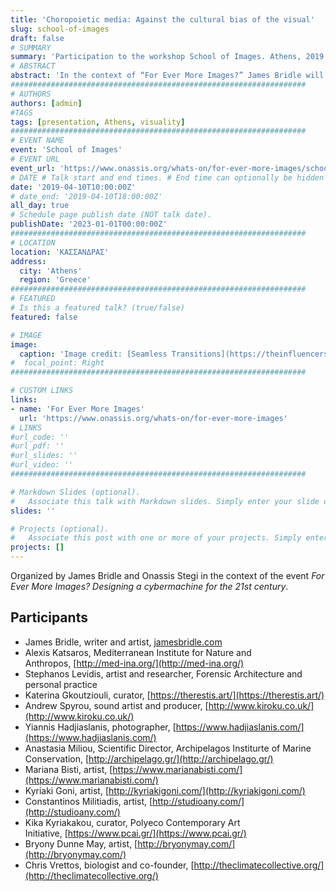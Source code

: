 ```yaml
---
title: 'Choropoietic media: Against the cultural bias of the visual'
slug: school-of-images
draft: false
# SUMMARY
summary: 'Participation to the workshop School of Images. Athens, 2019'
# ABSTRACT 
abstract: 'In the context of “For Ever More Images?” James Bridle will be leading a workshop with artists, technologists, and environmental activists to explore the role of images and other art forms in the way we see and appreciate the changes occurring to our entangled ecosystems and political systems, in Greece and around the Mediterranean.'
##################################################################
# AUTHORS 
authors: [admin]
#TAGS
tags: [presentation, Athens, visuality]
##################################################################
# EVENT NAME 
event: 'School of Images'
# EVENT URL 
event_url: 'https://www.onassis.org/whats-on/for-ever-more-images/school-of-images-a-workshop-with-james-bridle'
# DATE # Talk start and end times. # End time can optionally be hidden by prefixing the line with `#`.
date: '2019-04-10T10:00:00Z'
# date_end: '2019-04-10T18:00:00Z'
all_day: true
# Schedule page publish date (NOT talk date).
publishDate: '2023-01-01T00:00:00Z'
##################################################################
# LOCATION 
location: 'ΚΑΣΣΑΝΔΡΑΣ'
address:
  city: 'Athens'
  region: 'Greece'
##################################################################
# FEATURED
# Is this a featured talk? (true/false)
featured: false

# IMAGE 
image:
  caption: 'Image credit: [Seamless Transitions](https://theinfluencers.org/en/james-bridle) (James Bridle)'
#  focal_point: Right
##################################################################

# CUSTOM LINKS 
links:
- name: 'For Ever More Images'
  url: 'https://www.onassis.org/whats-on/for-ever-more-images'
# LINKS 
#url_code: ''
#url_pdf: ''
#url_slides: ''
#url_video: ''
##################################################################

# Markdown Slides (optional).
#   Associate this talk with Markdown slides. Simply enter your slide deck's filename without extension. Otherwise, set `slides = ""`.
slides: ''

# Projects (optional).
#   Associate this post with one or more of your projects. Simply enter your project's folder or file name without extension. Otherwise, set `projects = []`.
projects: []
---
```


Organized by James Bridle and Onassis Stegi in the context of the event *For Ever More Images? Designing a cybermachine for the 21st century*. 

## Participants 
  
- James Bridle, writer and artist, [jamesbridle.com](http://jamesbridle.com/)  
- Alexis Katsaros, Mediterranean Institute for Nature and Anthropos, [http://med-ina.org/](http://med-ina.org/)  
- Stephanos Levidis, artist and researcher, Forensic Architecture and personal practice  
- Katerina Gkoutziouli, curator, [https://therestis.art/](https://therestis.art/)  
- Andrew Spyrou, sound artist and producer, [http://www.kiroku.co.uk/](http://www.kiroku.co.uk/)  
- Yiannis Hadjiaslanis, photographer, [https://www.hadjiaslanis.com/](https://www.hadjiaslanis.com/)  
- Anastasia Miliou, Scientific Director, Archipelagos Institurte of Marine Conservation, [http://archipelago.gr/](http://archipelago.gr/)  
- Mariana Bisti, artist, [https://www.marianabisti.com/](https://www.marianabisti.com/)  
- Kyriaki Goni, artist, [http://kyriakigoni.com/](http://kyriakigoni.com/)  
- Constantinos Militiadis, artist, [http://studioany.com/](http://studioany.com/)  
- Kika Kyriakakou, curator, Polyeco Contemporary Art Initiative, [https://www.pcai.gr/](https://www.pcai.gr/)  
- Bryony Dunne May, artist, [http://bryonymay.com/](http://bryonymay.com/)  
- Chris Vrettos, biologist and co-founder, [http://theclimatecollective.org/](http://theclimatecollective.org/)